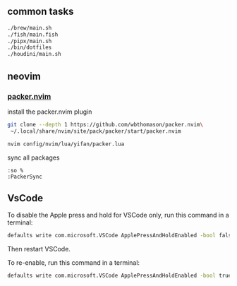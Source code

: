 ## common tasks

```sh
./brew/main.sh
./fish/main.fish
./pipx/main.sh
./bin/dotfiles
./houdini/main.sh
```

## neovim

### [packer.nvim](https://github.com/wbthomason/packer.nvim)

install the packer.nvim plugin

```sh
git clone --depth 1 https://github.com/wbthomason/packer.nvim\
 ~/.local/share/nvim/site/pack/packer/start/packer.nvim
```

```sh
nvim config/nvim/lua/yifan/packer.lua
```

sync all packages

```vim
:so %
:PackerSync
```

## VsCode

To disable the Apple press and hold for VSCode only, run this command in a terminal:

```sh
defaults write com.microsoft.VSCode ApplePressAndHoldEnabled -bool false
```

Then restart VSCode.

To re-enable, run this command in a terminal:

```sh
defaults write com.microsoft.VSCode ApplePressAndHoldEnabled -bool true
```
